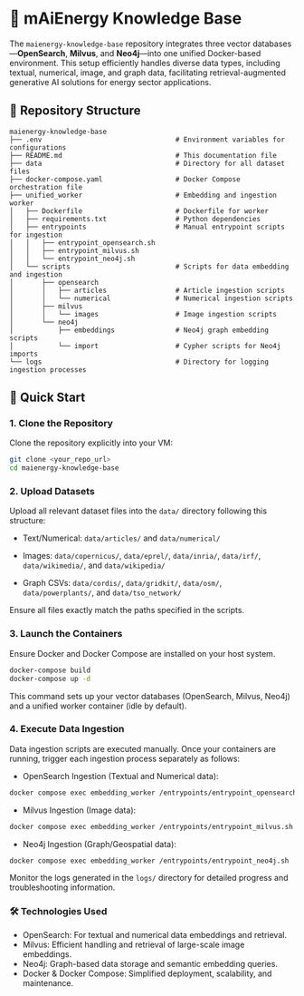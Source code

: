 # 🔋 mAiEnergy Knowledge Base

The `maienergy-knowledge-base` repository integrates three vector databases—**OpenSearch**, **Milvus**, and **Neo4j**—into one unified Docker-based environment. This setup efficiently handles diverse data types, including textual, numerical, image, and graph data, facilitating retrieval-augmented generative AI solutions for energy sector applications.

## 📂 Repository Structure

```plaintext
maienergy-knowledge-base
├── .env                                 # Environment variables for configurations
├── README.md                            # This documentation file
├── data                                 # Directory for all dataset files
├── docker-compose.yaml                  # Docker Compose orchestration file
├── unified_worker                       # Embedding and ingestion worker
│   ├── Dockerfile                       # Dockerfile for worker
│   ├── requirements.txt                 # Python dependencies
│   ├── entrypoints                      # Manual entrypoint scripts for ingestion
│   │   ├── entrypoint_opensearch.sh
│   │   ├── entrypoint_milvus.sh
│   │   └── entrypoint_neo4j.sh
│   └── scripts                          # Scripts for data embedding and ingestion
│       ├── opensearch
│       │   ├── articles                 # Article ingestion scripts
│       │   └── numerical                # Numerical ingestion scripts
│       ├── milvus
│       │   └── images                   # Image ingestion scripts
│       └── neo4j
│           ├── embeddings               # Neo4j graph embedding scripts
│           └── import                   # Cypher scripts for Neo4j imports
└── logs                                 # Directory for logging ingestion processes
```

## 🚀 Quick Start

### 1. Clone the Repository

Clone the repository explicitly into your VM:

```bash
git clone <your_repo_url>
cd maienergy-knowledge-base
```

### 2. Upload Datasets

Upload all relevant dataset files into the `data/` directory following this structure:

- Text/Numerical: `data/articles/` and `data/numerical/`

- Images: `data/copernicus/`, `data/eprel/`, `data/inria/`, `data/irf/`, `data/wikimedia/`, and `data/wikipedia/`

- Graph CSVs: `data/cordis/`, `data/gridkit/`, `data/osm/`, `data/powerplants/`, and `data/tso_network/`

Ensure all files exactly match the paths specified in the scripts.

### 3. Launch the Containers

Ensure Docker and Docker Compose are installed on your host system.

```bash
docker-compose build
docker-compose up -d
```

This command sets up your vector databases (OpenSearch, Milvus, Neo4j) and a unified worker container (idle by default).

### 4. Execute Data Ingestion

Data ingestion scripts are executed manually. Once your containers are running, trigger each ingestion process separately as follows:

- OpenSearch Ingestion (Textual and Numerical data):

```bash
docker compose exec embedding_worker /entrypoints/entrypoint_opensearch.sh
```

- Milvus Ingestion (Image data):

```bash
docker compose exec embedding_worker /entrypoints/entrypoint_milvus.sh
```

- Neo4j Ingestion (Graph/Geospatial data):

```bash
docker compose exec embedding_worker /entrypoints/entrypoint_neo4j.sh
```

Monitor the logs generated in the `logs/` directory for detailed progress and troubleshooting information.

### 🛠️ Technologies Used

- OpenSearch: For textual and numerical data embeddings and retrieval.
- Milvus: Efficient handling and retrieval of large-scale image embeddings.
- Neo4j: Graph-based data storage and semantic embedding queries.
- Docker & Docker Compose: Simplified deployment, scalability, and maintenance.

